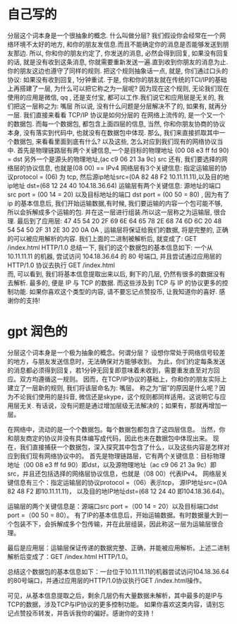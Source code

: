 # 自己写的
分层这个词本身是一个很抽象的概念. 
什么叫做分层? 我们假设你会经常在一个网络环境不太好的地方, 和你的朋友发信息.而且不能确定你的消息是否能够发送到朋友那边. 所以, 你和你的朋友约定了, 你发送的消息, 必然会得到回复, 如果没有回复的话, 就是没有收到这条消息, 你就需要重新发送一遍.直到收到你朋友的消息为止. 你的朋友这边也遵守了同样的规则. 
把这个规则抽象话一点, 就是, 你们通过口头的协议: 如果没有收到回复, 1分钟重试. 于是, 你和你的朋友就在传统的TCI/IP的基础上再搭建了一层, 为什么可以把它称之为一层呢? 
因为现在这个规则, 无论我们现在使用的应用是微信, qq , 还是支付宝, 都可以工作.我们说它和应用层是无关的, 我们把这一层称之为: 嘴层
所以说, 没有什么问题是分层解决不了的, 如果有, 就再分一层. 
我们直接来看看 TCP/IP 协议是如何分层的
在网络上流传的, 是一个又一个的数据包. 而每一个数据包, 都包含上面四层的信息, 当然, 你和你朋友协商的协议本身, 没有落实到代码中, 也就没有在数据包中体现. 
那么, 我们来直接抓取其中一个数据包, 来看看里面到底有什么? 以及这些, 怎么对应到我们现有的网络协议当中. 
首先是物理链路层有两个关键信息,一个是目标的物理地址 (00 08 e3 ff fd 90) = dst 另外一个是源头的物理地址,(ac c9 06 21 3a 9c) src 还有, 我们要选择的网络层的协议信息, 也就是(08 00) == IPv4 
网络层有3个关键信息:  指定运输层的协议protocol = (06) 为 tcp, 然后源ip地址src=(0A 82 48 F2 10.11.11.11),以及目的地ip地址 dst=(68 12 24 40  104.18.36.64) 
运输层有两个关键信息:  源地址的端口src port = (00 14 = 20) 以及目标地址的端口 dst port = (00 50 = 80) ,
因为有了 ip 的基本信息后, 我们开始运输数据,有时候, 我们要运输的内容一个包可能不够, 所以会拆解成多个运输的包. 并在这一层进行组装.所以这一层称之为运输层, 很合理.
最后到了应用层: 47 45 54 20 2F 69 6E 64 65 78 2E 68 74 6D 6C 20 48 54 54 50 2F 31 2E 30 20 0A 0A , 
运输层将保证给我们的数据, 将是完整的, 正确的可以被应用解析的内容. 我们上面的二进制被解析后, 就变成了: GET /index.html HTTP/1.0
总结一下, 我们的这个数据包的基本信息如下: 一个从 10.11.11.11 的机器, 尝试访问 104.18.36.64 的 80 号端口, 并且尝试通过应用层的 HTTP/1.0 协议去执行 GET /index.html  
而, 可以看到, 我们将基本信息提取出来以后, 剩下的几层, 仍然有很多的数据没有去解析. 最多的, 便是 IP 与 TCP 的数据. 而这些涉及到 TCP 与 IP 的协议更多的控制功能. 
如果你喜欢这个类型的内容, 请不要忘记点赞投币, 让我知道你的喜好. 感谢你的支持!


# gpt 润色的
分层这个词本身是一个极为抽象的概念。何谓分层？
设想你常处于网络信号较差的地方，与朋友发送信息时，无法确保对方能够收到。
为此，你们约定每条发送的消息都必须得到回复，若1分钟无回复即意味着未收到，需要重发直至对方回应。双方均遵循这一规则。
因而，在TCP/IP协议的基础上，你和你的朋友实际上建立了一层新的规则, 我们将该层命名为: 嘴层。
称之为“层”的原因是什么呢？因为不论我们使用的是抖音, 微信还是skype，这个规则都同样适用。这说明它与应用层无关.
有话说，没有问题是通过增加层级无法解决的；如果有，那就再增加一层。

在网络中，流动的是一个个数据包。每个数据包都包含了这四层信息。
当然，你和朋友商定的协议并没有具体编写成代码，因此也未在数据包中体现出来。
现在，我们直接捕获一个数据包，深入探究其中包含了什么，以及这些内容是怎样对应到我们现有网络协议中的。
首先是物理链路层，它有两个关键信息：目标物理地址（00 08 e3 ff fd 90）即dst，以及源物理地址（ac c9 06 21 3a 9c）即src，并且还包括选择的网络层协议信息，也就是（08 00）代表IPv4。
网络层关键信息有三个：指定运输层的协议protocol =（06）表示tcp，
源IP地址src=(0A 82 48 F2 即10.11.11.11)，
以及目的地IP地址dst=(68 12 24 40 即104.18.36.64)。

运输层的两个关键信息是：源端口src port =（00 14 = 20）以及目标端口dst port =（00 50 = 80）。
有了IP的基本信息后，开始运输数据。有时数据量大到一个包装不下，会拆解成多个包传输，并在此层组装，因此称这一层为运输层很合理。

最后是应用层：运输层保证传递的数据完整、正确，并能被应用解析。上述二进制解析后变成了：GET /index.html HTTP/1.0。

总结这个数据包的基本信息如下：一台位于10.11.11.11的机器尝试访问104.18.36.64的80号端口，并通过应用层的HTTP/1.0协议执行GET /index.html操作。

可见，从基本信息提取之后，剩余几层仍有大量数据未解析，其中最多的是IP与TCP的数据，涉及TCP与IP协议的更多控制功能。
如果你喜欢这类内容，请别忘记点赞投币转发，并告诉我你的偏好。感谢你的支持！
